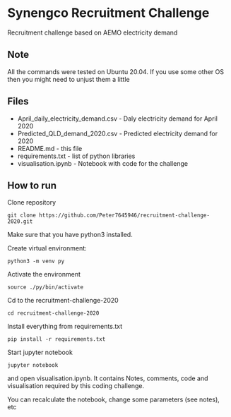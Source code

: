 # Synengco Recruitment Challenge

Recruitment challenge based on AEMO electricity demand

## Note

All the commands were tested on Ubuntu 20.04. If you use some other OS then you might need to unjust them a little

## Files

- April_daily_electricity_demand.csv  - Daly electricity demand for April 2020
- Predicted_QLD_demand_2020.csv       - Predicted electricity demand for 2020
- README.md                           - this file
- requirements.txt                    - list of python libraries
- visualisation.ipynb                 - Notebook with code for the challenge


## How to run

Clone repository

```
git clone https://github.com/Peter7645946/recruitment-challenge-2020.git
```

Make sure that you have python3 installed.

Create virtual environment:

```
python3 -m venv py
```

Activate the environment

```
source ./py/bin/activate
```

Cd to the recruitment-challenge-2020

```
cd recruitment-challenge-2020
```

Install everything from requirements.txt

```
pip install -r requirements.txt
```

Start jupyter notebook
```
jupyter notebook
```

and open visualisation.ipynb. It contains Notes, comments, code and visualisation required by this coding challenge.

You can recalculate the notebook, change some parameters (see notes), etc
